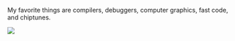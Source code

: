 My favorite things are compilers, debuggers, computer graphics, fast code, and chiptunes.

![](https://dogspluspl.us/smalldog.gif)
